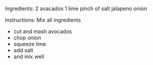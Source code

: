 Ingredients:
2 avacados
1 lime
pinch of salt
jalapeno 
onion

Instructions:
Mix all ingredients
- cut and mash avocados
- chop onion
- squeeze lime
- add salt
- and mix well
